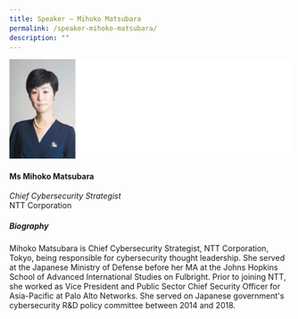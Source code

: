 ```yaml
---
title: Speaker – Mihoko Matsubara
permalink: /speaker-mihoko-matsubara/
description: ""
---
```

![](/images/Speakers/Mihoko%20Matsubara.jpg)

#### **Ms Mihoko Matsubara**

*Chief Cybersecurity Strategist*  
NTT Corporation

##### **Biography**
Mihoko Matsubara is Chief Cybersecurity Strategist, NTT Corporation, Tokyo, being responsible for cybersecurity thought leadership. She served at the Japanese Ministry of Defense before her MA at the Johns Hopkins School of Advanced International Studies on Fulbright. Prior to joining NTT, she worked as Vice President and Public Sector Chief Security Officer for Asia-Pacific at Palo Alto Networks. She served on Japanese government's cybersecurity R&D policy committee between 2014 and 2018.